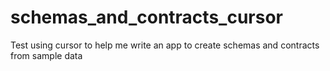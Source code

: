# schemas_and_contracts_cursor
Test using cursor to help me write an app to create schemas and contracts from sample data 
